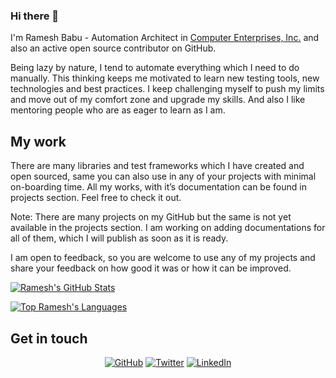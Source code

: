 ### Hi there 👋

I'm Ramesh Babu - Automation Architect in [Computer Enterprises, Inc.](https://www.ceiamerica.com/) and also an active open source contributor on GitHub.

Being lazy by nature, I tend to automate everything which I need to do manually. This thinking keeps me motivated to learn new testing tools, new technologies and best practices. I keep challenging myself to push my limits and move out of my comfort zone and upgrade my skills. And also I like mentoring people who are as eager to learn as I am.

## My work
There are many libraries and test frameworks which I have created and open sourced, same you can also use in any of your projects with minimal on-boarding time. All my works, with it’s documentation can be found in projects section. Feel free to check it out.

Note: There are many projects on my GitHub but the same is not yet available in the projects section. I am working on adding documentations for all of them, which I will publish as soon as it is ready.

I am open to feedback, so you are welcome to use any of my projects and share your feedback on how good it was or how it can be improved.

[![Ramesh's GitHub Stats](https://github-readme-stats.vercel.app/api?username=rameshbabuprudhvi&count_private=true&show_icons=true&theme=prussian&custom_title=GitHub%20Profile%20Summary&include_all_commits=true&hide_border=true)](https://github.com/rameshbabuprudhvi)

[![Top Ramesh's Languages](https://github-readme-stats.vercel.app/api/top-langs/?username=rameshbabuprudhvi&theme=prussian&layout=compact&hide_border=true&custom_title=Top%20Languages&langs_count=8)](https://github.com/rameshbabuprudhvi?tab=repositories&q=&type=public)

## Get in touch
<p align="center">
	<a href="https://github.com/rameshbabuprudhvi"><img src="https://img.shields.io/github/followers/rameshbabuprudhvi.svg?label=GitHub&style=social" alt="GitHub"></a>
	<a href="https://twitter.com/amrameshbabu"><img src="https://img.shields.io/twitter/follow/amrameshbabu?label=Twitter&style=social" alt="Twitter"></a>
	<a href="https://in.linkedin.com/in/rameshbabuprudhvi"><img src="https://img.shields.io/badge/LinkedIn--_.svg?style=social&logo=linkedin" alt="LinkedIn"></a>
</p>

